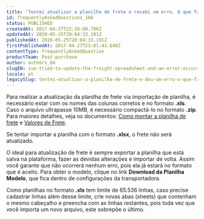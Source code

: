 ```yaml
---
title: 'Tentei atualizar a planilha de frete e recebi um erro. O que fazer?'
id: frequentlyAskedQuestions_166
status: PUBLISHED
createdAt: 2017-04-27T22:39:00.786Z
updatedAt: 2020-05-25T20:04:33.191Z
publishedAt: 2020-05-25T20:04:33.191Z
firstPublishedAt: 2017-04-27T23:01:43.640Z
contentType: frequentlyAskedQuestion
productTeam: Post-purchase
author: authors_84
slugEN: ive-tried-to-update-the-freight-spreadsheet-and-an-error-occurred-what-can-i-do
locale: pt
legacySlug: tentei-atualizar-a-planilha-de-frete-e-deu-um-erro-o-que-fazer
---
```


Para realizar a atualização da planilha de frete via importação de planilha, é necessário estar com os nomes das colunas corretos e no formato **.xls**. Caso o arquivo ultrapasse 10MB, é necessário compactá-lo no formato **.zip**. Para maiores detalhes, veja os documentos: [Como montar a planilha de frete](/pt/tutorial/como-montar-a-planilha-de-frete) e [Valores de Frete](/pt/tutorial/gerenciar-valores-de-frete).

Se tentar importar a planilha com o formato **.xlsx**, o frete não será atualizado.

O ideal para atualização de frete é sempre exportar a planilha que está salva na plataforma, fazer as devidas alterações e importar de volta. Assim você garante que não ocorrerá nenhum erro, pois ela já estará no formato que é aceito. Para obter o modelo, clique no link **Download da Planilha Modelo**, que fica dentro de configurações da transportadora.

Como planilhas no formato **.xls** tem limite de 65.536 linhas, caso precise cadastrar linhas além desse limite, crie novas abas (sheets) que contenham o mesmo cabeçalho e preencha com as linhas restantes, pois toda vez que você importa um novo arquivo, este sobrepõe o último.

